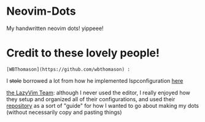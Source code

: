 # Neovim-Dots



My handwritten neovim dots! yippeee!


# Credit to these lovely people!
    [WBThomason](https://github.com/wbthomason) :
I ~~stole~~ borrowed a lot from how he implemented lspconfiguration [here]("lua/plugins/lsp/lspconf")
    
[the LazyVim Team](https://www.lazyvim.org/):
although I never used the editor, I really enjoyed how they setup and organized all of their configurations, and used their [repository](url) as a sort of "guide" for how 
I wanted to go about making my dots (without necessarily copy and pasting things) 

